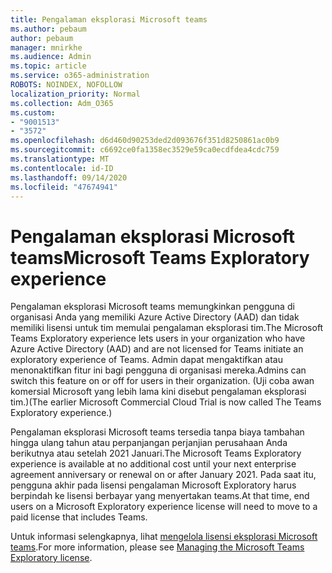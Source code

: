 ```yaml
---
title: Pengalaman eksplorasi Microsoft teams
ms.author: pebaum
author: pebaum
manager: mnirkhe
ms.audience: Admin
ms.topic: article
ms.service: o365-administration
ROBOTS: NOINDEX, NOFOLLOW
localization_priority: Normal
ms.collection: Adm_O365
ms.custom:
- "9001513"
- "3572"
ms.openlocfilehash: d6d460d90253ded2d093676f351d8250861ac0b9
ms.sourcegitcommit: c6692ce0fa1358ec3529e59ca0ecdfdea4cdc759
ms.translationtype: MT
ms.contentlocale: id-ID
ms.lasthandoff: 09/14/2020
ms.locfileid: "47674941"
---
```

# <a name="microsoft-teams-exploratory-experience"></a><span data-ttu-id="6614c-102">Pengalaman eksplorasi Microsoft teams</span><span class="sxs-lookup"><span data-stu-id="6614c-102">Microsoft Teams Exploratory experience</span></span>

<span data-ttu-id="6614c-103">Pengalaman eksplorasi Microsoft teams memungkinkan pengguna di organisasi Anda yang memiliki Azure Active Directory (AAD) dan tidak memiliki lisensi untuk tim memulai pengalaman eksplorasi tim.</span><span class="sxs-lookup"><span data-stu-id="6614c-103">The Microsoft Teams Exploratory experience lets users in your organization who have Azure Active Directory (AAD) and are not licensed for Teams initiate an exploratory experience of Teams.</span></span> <span data-ttu-id="6614c-104">Admin dapat mengaktifkan atau menonaktifkan fitur ini bagi pengguna di organisasi mereka.</span><span class="sxs-lookup"><span data-stu-id="6614c-104">Admins can switch this feature on or off for users in their organization.</span></span> <span data-ttu-id="6614c-105">(Uji coba awan komersial Microsoft yang lebih lama kini disebut pengalaman eksplorasi tim.)</span><span class="sxs-lookup"><span data-stu-id="6614c-105">(The earlier Microsoft Commercial Cloud Trial is now called The Teams Exploratory experience.)</span></span>

<span data-ttu-id="6614c-106">Pengalaman eksplorasi Microsoft teams tersedia tanpa biaya tambahan hingga ulang tahun atau perpanjangan perjanjian perusahaan Anda berikutnya atau setelah 2021 Januari.</span><span class="sxs-lookup"><span data-stu-id="6614c-106">The Microsoft Teams Exploratory experience is available at no additional cost until your next enterprise agreement anniversary or renewal on or after January 2021.</span></span> <span data-ttu-id="6614c-107">Pada saat itu, pengguna akhir pada lisensi pengalaman Microsoft Exploratory harus berpindah ke lisensi berbayar yang menyertakan teams.</span><span class="sxs-lookup"><span data-stu-id="6614c-107">At that time, end users on a Microsoft Exploratory experience license will need to move to a paid license that includes Teams.</span></span>

<span data-ttu-id="6614c-108">Untuk informasi selengkapnya, lihat [mengelola lisensi eksplorasi Microsoft teams](https://docs.microsoft.com/microsoftteams/teams-exploratory/).</span><span class="sxs-lookup"><span data-stu-id="6614c-108">For more information, please see [Managing the Microsoft Teams Exploratory license](https://docs.microsoft.com/microsoftteams/teams-exploratory/).</span></span>

